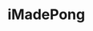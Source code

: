 # iMadePong

<!DOCTYPE html>
<html>
<canvas id="gameCanvas" width="800" height="600"></canvas>

<script>
var canvas;
var canvasContext;
var ballX = 50;
var ballY = 50;
var ballSpeedX = 10;
var ballSpeedY = 4;

var player1Score = 0;
var player2Score = 0;
const WINNING_SCORE = 3;

var showingWinScreen = false;

var paddle1Y = 250;
var paddle2Y = 250;
const PADDLE_THICKNESS = 10;
const PADDLE_HEIGHT = 100;

function calculateMousePos(evt) {
	var rect = canvas.getBoundingClientRect();
	var root = document.documentElement;
	var mouseX = evt.clientX - rect.left - root.scrollLeft;
	var mouseY = evt.clientY - rect.top - root.scrollTop;
	return {
		x:mouseX,
		y:mouseY
	};
}

function handleMouseClick(evt) {
	if(showingWinScreen) {
		player1Score = 0;
		player2Score = 0;
		showingWinScreen = false;
	}
}

window.onload = function() {
	canvas = document.getElementById('gameCanvas');
	canvasContext = canvas.getContext('2d');

	var framesPerSecond = 30;
	setInterval(function() {
		moveEverything();
		drawEverything();
	}, 1000/framesPerSecond );

	canvas.addEventListener('mousemove', handleMouseClick);

	canvas.addEventListener('mousemove', 
		function(evt) {
			var mousePos = calculateMousePos(evt);
			paddle1Y = mousePos.y-(PADDLE_HEIGHT/2);
		});
}

function ballReset() {
	if(player1Score >= WINNING_SCORE ||
		player2Score >= WINNING_SCORE) {
			showingWinScreen = true;
	}

	ballSpeedX = -ballSpeedX;
	ballX = canvas.width/2;
	ballY = canvas.height/2;
}

function computerMovement() {
	var paddle2YCenter = paddle2Y + (PADDLE_HEIGHT/2);
	if(paddle2YCenter < ballY-35) {
		paddle2Y += 6;
	} else if (paddle2YCenter > ballY+35) {
		paddle2Y -= 6;
	}
}
 
function moveEverything() {
	if(showingWinScreen) {
		return;
	}
	computerMovement();

	ballX = ballX + ballSpeedX;
	ballY = ballY + ballSpeedY;

	if(ballX < 0) {
		if(ballY > paddle1Y &&
			ballY < paddle1Y+PADDLE_HEIGHT) {
				ballSpeedX = -ballSpeedX;

				var deltaY = ballY
					-(paddle1Y+PADDLE_HEIGHT/2);
					ballSpeedY = deltaY * 0.35; 
		} else {
		player2Score++; // must be BEFORE ballReset()	
		ballReset();
		}
	}
	if(ballX > canvas.width) {
		if(ballY > paddle2Y &&
			ballY < paddle2Y+PADDLE_HEIGHT) {
				ballSpeedX = -ballSpeedX;

			var deltaY = ballY
					-(paddle2Y+PADDLE_HEIGHT/2);
					ballSpeedY = deltaY * 0.35; 
		} else {
		player1Score++; // must be BEFORE ballReset()	
		ballReset();
		}
	}
	if(ballY < 0) {
		ballSpeedY = -ballSpeedY;
	}
	if(ballY > canvas.height) {
		ballSpeedY = -ballSpeedY;
	}
}

function drawNet() {
	for(var i=0;i<canvas.height; i+=40) {
		colorRect
	(canvas.width/2-1,i,2,20,'white');	
	}
}

function drawEverything() {
	// next line blanks out the screen with black
	colorRect(0,0,canvas.width,canvas.height,'black');

	if(showingWinScreen) {
		canvasContext.fillStyle = 'white';

		if(player1Score >= WINNING_SCORE) {
			canvasContext.fillText("Left Player Won!",350,200);
		} else if (player2Score >= WINNING_SCORE) {
			canvasContext.fillText("Right Player Won!",350,200);
		}

		canvasContext.fillText("Click To Continue", 350,500);
		return;
	}

	drawNet();

	// this is left player paddle
	colorRect(0,paddle1Y,PADDLE_THICKNESS,PADDLE_HEIGHT,'white');

	// this is right computer paddle
	colorRect(canvas.width-PADDLE_THICKNESS,paddle2Y,PADDLE_THICKNESS,PADDLE_HEIGHT,'white');

	// next line draws the ball
	colorCircle(ballX, ballY, 10, 'white');

	canvasContext.fillText(player1Score, 100,100);
	canvasContext.fillText(player2Score, canvas.width-100,100);
}

function colorCircle(centerX, centerY, radius, drawColor) {
	canvasContext.fillStyle = drawColor;
	canvasContext.beginPath();
	canvasContext.arc(centerX, centerY, radius, 0,Math.PI*2, true);
	canvasContext.fill();
}

function colorRect(leftX,topY, width,height, drawColor) {
	canvasContext.fillStyle = drawColor;
	canvasContext.fillRect(leftX,topY, width,height,);
}

</script>
</html>